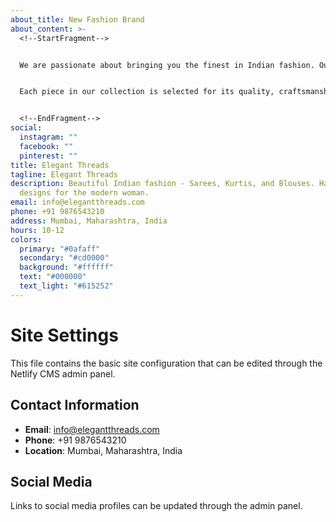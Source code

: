 ```yaml
---
about_title: New Fashion Brand
about_content: >-
  <!--StartFragment-->


  We are passionate about bringing you the finest in Indian fashion. Our collection features carefully curated sarees, kurtis, and blouses that celebrate the rich heritage of Indian textiles while embracing modern design sensibilities.


  Each piece in our collection is selected for its quality, craftsmanship, and timeless appeal. Whether you're looking for traditional wear for special occasions or contemporary pieces for everyday elegance, we have something beautiful for every woman.


  <!--EndFragment-->
social:
  instagram: ""
  facebook: ""
  pinterest: ""
title: Elegant Threads
tagline: Elegant Threads
description: Beautiful Indian fashion - Sarees, Kurtis, and Blouses. Handcrafted
  designs for the modern woman.
email: info@elegantthreads.com
phone: +91 9876543210
address: Mumbai, Maharashtra, India
hours: 10-12
colors:
  primary: "#0afaff"
  secondary: "#cd0000"
  background: "#ffffff"
  text: "#000000"
  text_light: "#615252"
---
```


# Site Settings

This file contains the basic site configuration that can be edited through the Netlify CMS admin panel.

## Contact Information
- **Email**: info@elegantthreads.com
- **Phone**: +91 9876543210
- **Location**: Mumbai, Maharashtra, India

## Social Media
Links to social media profiles can be updated through the admin panel.